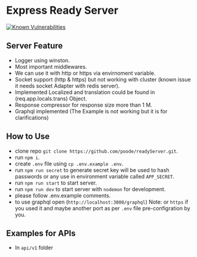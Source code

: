 # Express Ready Server

[![Known Vulnerabilities](https://snyk.io//test/github/poode/readyServer/badge.svg?targetFile=package.json)](https://snyk.io//test/github/poode/readyServer?targetFile=package.json)

## Server Feature

* Logger using winston.
* Most important middlewares.
* We can use it with http or https via envirnoment variable.
* Socket support (http & https) but not working with cluster (known issue it needs socket Adapter with redis server).
* Implemented Localized and translation could be found in (req.app.locals.trans) Object.
* Response compressor for response size more than 1 M.
* Graphql implemented (The Example is not working but it is for clarifications)

## How to Use

* clone repo `git clone https://github.com/poode/readyServer.git`.
* run `npm i`.
* create `.env` file using `cp .env.example .env`.
* run `npm run secret` to generate secret key will be used to hash passwords or any use in environment variable called `APP_SECRET`.
* run `npm run start` to start server.
* run `npm run dev` to start server with `nodemon` for development.
* please follow .env.example comments.
* to use graphql open (`http://localhost:3000/graphql`) Note: or `https` if you used it and maybe another port as per `.env` file pre-configration by you.

## Examples for APIs

* In `api/v1` folder
